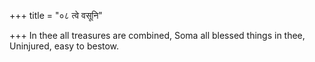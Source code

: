 +++
title = "०८ त्वे वसूनि"

+++
In thee all treasures are combined, Soma all blessed things in thee,  
     Uninjured, easy to bestow.